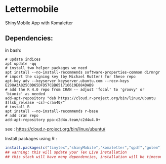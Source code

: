 # Lettermobile
ShinyMobile App with Komaletter

## Dependencies:
in bash:

```bash: as root
# update indices
apt update -qq
# install two helper packages we need
apt install --no-install-recommends software-properties-common dirmngr
# import the signing key (by Michael Rutter) for these repo
apt-key adv --keyserver keyserver.ubuntu.com --recv-keys E298A3A825C0D65DFD57CBB651716619E084DAB9
# add the R 4.0 repo from CRAN -- adjust 'focal' to 'groovy' or 'bionic' as needed
add-apt-repository "deb https://cloud.r-project.org/bin/linux/ubuntu $(lsb_release -cs)-cran40/"
# install R
apt install --no-install-recommends r-base
# add cran repo
add-apt-repository ppa:c2d4u.team/c2d4u4.0+
```

see :
https://cloud.r-project.org/bin/linux/ubuntu/

Install packages using R :

``` r
install.packages(c("tinytex","shinyMobile","komaletter","qpdf","golem"))
## warning: this will update your Tex Live installation
## this stack will have many dependencies, installation will be timeconsuming.
```

